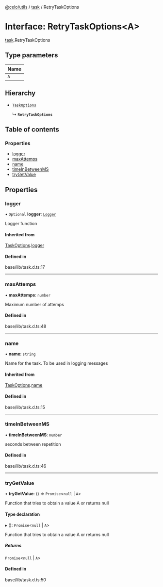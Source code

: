[@celo/utils](../README.md) / [task](../modules/task.md) / RetryTaskOptions

# Interface: RetryTaskOptions\<A\>

[task](../modules/task.md).RetryTaskOptions

## Type parameters

| Name |
| :------ |
| `A` |

## Hierarchy

- [`TaskOptions`](task.TaskOptions.md)

  ↳ **`RetryTaskOptions`**

## Table of contents

### Properties

- [logger](task.RetryTaskOptions.md#logger)
- [maxAttemps](task.RetryTaskOptions.md#maxattemps)
- [name](task.RetryTaskOptions.md#name)
- [timeInBetweenMS](task.RetryTaskOptions.md#timeinbetweenms)
- [tryGetValue](task.RetryTaskOptions.md#trygetvalue)

## Properties

### logger

• `Optional` **logger**: [`Logger`](../modules/logger.md#logger)

Logger function

#### Inherited from

[TaskOptions](task.TaskOptions.md).[logger](task.TaskOptions.md#logger)

#### Defined in

base/lib/task.d.ts:17

___

### maxAttemps

• **maxAttemps**: `number`

Maximum number of attemps

#### Defined in

base/lib/task.d.ts:48

___

### name

• **name**: `string`

Name for the task. To be used in logging messages

#### Inherited from

[TaskOptions](task.TaskOptions.md).[name](task.TaskOptions.md#name)

#### Defined in

base/lib/task.d.ts:15

___

### timeInBetweenMS

• **timeInBetweenMS**: `number`

seconds between repetition

#### Defined in

base/lib/task.d.ts:46

___

### tryGetValue

• **tryGetValue**: () => `Promise`\<``null`` \| `A`\>

Function that tries to obtain a value A or returns null

#### Type declaration

▸ (): `Promise`\<``null`` \| `A`\>

Function that tries to obtain a value A or returns null

##### Returns

`Promise`\<``null`` \| `A`\>

#### Defined in

base/lib/task.d.ts:50
